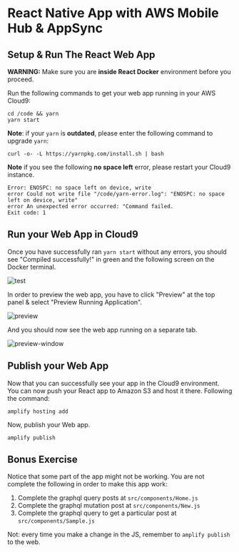 # React Native App with AWS Mobile Hub & AppSync

## Setup & Run The React Web App

**WARNING:** Make sure you are **inside React Docker** environment before you proceed.

Run the following commands to get your web app running in your AWS Cloud9:
```
cd /code && yarn
yarn start
```

**Note**: if your `yarn` is **outdated**, please enter the following command to upgrade `yarn`:
```
curl -o- -L https://yarnpkg.com/install.sh | bash
```

**Note** if you see the following **no space left** error, please restart your Cloud9 instance.
```
Error: ENOSPC: no space left on device, write
error Could not write file "/code/yarn-error.log": "ENOSPC: no space left on device, write"
error An unexpected error occurred: "Command failed.
Exit code: 1
```

## Run your Web App in Cloud9

Once you have successfully ran `yarn start` without any errors, you should see "Compiled successfully!" in green and the following screen on the Docker terminal.

![test](images/cloud9-react-server.png)

In order to preview the web app, you have to click "Preview" at the top panel & select "Preview Running Application".

![preview](images/cloud9-preview.png)

And you should now see the web app running on a separate tab.

![preview-window](images/cloud9-preview-window.png)

## Publish your Web App

Now that you can successfully see your app in the Cloud9 environment. You can now push your React app to Amazon S3 and host it there. Following the command:

```
amplify hosting add
```

Now, publish your Web app.

```
amplify publish
```

## Bonus Exercise
Notice that some part of the app might not be working. You are not complete the following in order to make this app work:
1. Complete the graphql query posts at `src/components/Home.js`
2. Complete the graphql mutation post at `src/components/New.js`
3. Complete the graphql query to get a particular post at `src/components/Sample.js`

Not: every time you make a change in the JS, remember to `amplify publish` to the web.
